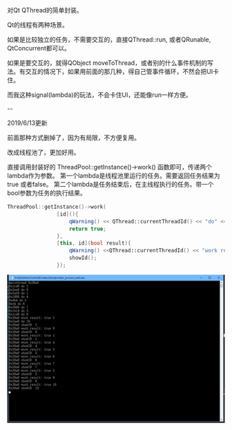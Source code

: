 对Qt QThread的简单封装。

Qt的线程有两种场景。

如果是比较独立的任务，不需要交互的，直接QThread::run, 或者QRunable, QtConcurrent都可以。

如果是要交互的，就得QObject moveToThread，或者别的什么事件机制的写法。有交互的情况下，如果用前面的那几种，得自己管事件循环，不然会把UI卡住。

而我这种signal(lambda)的玩法，不会卡住UI，还能像run一样方便。



--

2019/6/13更新 

前面那种方式删掉了，因为有局限，不方便复用。

改成线程池了，更加好用。

直接调用封装好的 ThreadPool::getInstance()->work() 函数即可，传递两个lambda作为参数。
第一个lambda是线程池里运行的任务。需要返回任务结果为true 或者false。
第二个lambda是任务结束后，在主线程执行的任务。带一个bool参数为任务的执行结果。
```C++
ThreadPool::getInstance()->work(
                [id](){
                    qWarning() << QThread::currentThreadId() << "do" << id;
                    return true;
                },
                [this, id](bool result){
                    qWarning() <<QThread::currentThreadId() << "work result:" << result << id;
                    showId();
                });
```
![](preview.png)